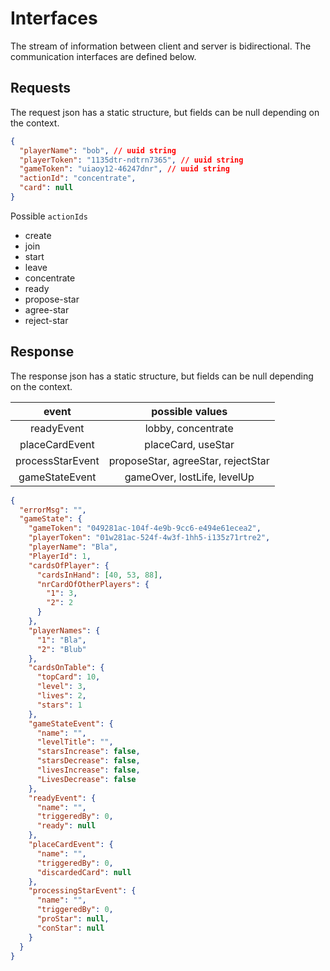 # Interfaces
The stream of information between client and server is bidirectional. The communication interfaces are defined below.

## Requests
The request json has a static structure, but fields can be null depending on the context.
```json
{
  "playerName": "bob", // uuid string
  "playerToken": "1135dtr-ndtrn7365", // uuid string
  "gameToken": "uiaoy12-46247dnr", // uuid string
  "actionId": "concentrate",
  "card": null
}
```
Possible `actionIds`
* create
* join
* start
* leave
* concentrate
* ready
* propose-star
* agree-star
* reject-star

## Response
The response json has a static structure, but fields can be null depending on the context.

| event | possible values |
|:-----:|:---------------:|
|readyEvent| lobby, concentrate |
|placeCardEvent| placeCard, useStar |
|processStarEvent| proposeStar, agreeStar, rejectStar |
|gameStateEvent| gameOver, lostLife, levelUp |

```json
{
  "errorMsg": "",
  "gameState": {
    "gameToken": "049281ac-104f-4e9b-9cc6-e494e61ecea2",
    "playerToken": "01w281ac-524f-4w3f-1hh5-i135z71rtre2",
    "playerName": "Bla",
    "PlayerId": 1,
    "cardsOfPlayer": {
      "cardsInHand": [40, 53, 88],
      "nrCardOfOtherPlayers": {
        "1": 3,
        "2": 2
      }
    },
    "playerNames": {
      "1": "Bla",
      "2": "Blub"
    },
    "cardsOnTable": {
      "topCard": 10,
      "level": 3,
      "lives": 2,
      "stars": 1
    },
    "gameStateEvent": {
      "name": "",
      "levelTitle": "",
      "starsIncrease": false,
      "starsDecrease": false,
      "livesIncrease": false,
      "LivesDecrease": false
    },
    "readyEvent": {
      "name": "",
      "triggeredBy": 0,
      "ready": null
    },
    "placeCardEvent": {
      "name": "",
      "triggeredBy": 0,
      "discardedCard": null
    },
    "processingStarEvent": {
      "name": "",
      "triggeredBy": 0,
      "proStar": null,
      "conStar": null
    }
  }
}
```